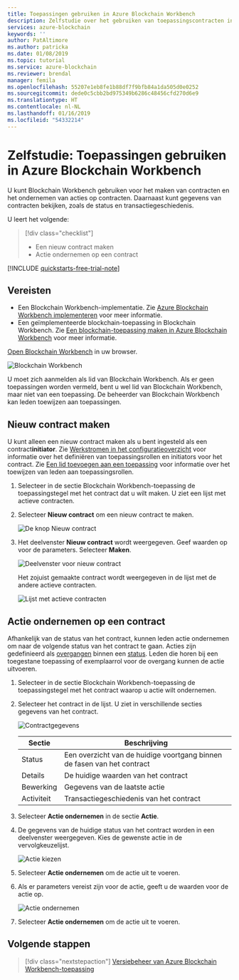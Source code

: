 ```yaml
---
title: Toepassingen gebruiken in Azure Blockchain Workbench
description: Zelfstudie over het gebruiken van toepassingscontracten in Azure Blockchain Workbench.
services: azure-blockchain
keywords: ''
author: PatAltimore
ms.author: patricka
ms.date: 01/08/2019
ms.topic: tutorial
ms.service: azure-blockchain
ms.reviewer: brendal
manager: femila
ms.openlocfilehash: 55207e1eb8fe1b88df7f9bfb84a1da505d0e0252
ms.sourcegitcommit: dede0c5cbb2bd975349b6286c48456cfd270d6e9
ms.translationtype: HT
ms.contentlocale: nl-NL
ms.lasthandoff: 01/16/2019
ms.locfileid: "54332214"
---
```

# <a name="tutorial-using-applications-in-azure-blockchain-workbench"></a>Zelfstudie: Toepassingen gebruiken in Azure Blockchain Workbench

U kunt Blockchain Workbench gebruiken voor het maken van contracten en het ondernemen van acties op contracten. Daarnaast kunt gegevens van contracten bekijken, zoals de status en transactiegeschiedenis.

U leert het volgende:

> [!div class="checklist"]
> * Een nieuw contract maken
> * Actie ondernemen op een contract

[!INCLUDE [quickstarts-free-trial-note](../../../includes/quickstarts-free-trial-note.md)]

## <a name="prerequisites"></a>Vereisten

* Een Blockchain Workbench-implementatie. Zie [Azure Blockchain Workbench implementeren](deploy.md) voor meer informatie.
* Een geïmplementeerde blockchain-toepassing in Blockchain Workbench. Zie [Een blockchain-toepassing maken in Azure Blockchain Workbench](create-app.md) voor meer informatie.

[Open Blockchain Workbench](deploy.md#blockchain-workbench-web-url) in uw browser.

![Blockchain Workbench](./media/use/workbench.png)

U moet zich aanmelden als lid van Blockchain Workbench. Als er geen toepassingen worden vermeld, bent u wel lid van Blockchain Workbench, maar niet van een toepassing. De beheerder van Blockchain Workbench kan leden toewijzen aan toepassingen.

## <a name="create-new-contract"></a>Nieuw contract maken 

U kunt alleen een nieuw contract maken als u bent ingesteld als een contract**initiator**. Zie [Werkstromen in het configuratieoverzicht](configuration.md#workflows) voor informatie over het definiëren van toepassingsrollen en initiators voor het contract. Zie [Een lid toevoegen aan een toepassing](manage-users.md#add-member-to-application) voor informatie over het toewijzen van leden aan toepassingsrollen.

1. Selecteer in de sectie Blockchain Workbench-toepassing de toepassingstegel met het contract dat u wilt maken. U ziet een lijst met actieve contracten.

2. Selecteer **Nieuw contract** om een nieuw contract te maken.

    ![De knop Nieuw contract](./media/use/contract-list.png)

3. Het deelvenster **Nieuw contract** wordt weergegeven. Geef waarden op voor de parameters. Selecteer **Maken**.

    ![Deelvenster voor nieuw contract](./media/use/new-contract.png)

    Het zojuist gemaakte contract wordt weergegeven in de lijst met de andere actieve contracten.

    ![Lijst met actieve contracten](./media/use/active-contracts.png)

## <a name="take-action-on-contract"></a>Actie ondernemen op een contract

Afhankelijk van de status van het contract, kunnen leden actie ondernemen om naar de volgende status van het contract te gaan. Acties zijn gedefinieerd als [overgangen](configuration.md#transitions) binnen een [status](configuration.md#states). Leden die horen bij een toegestane toepassing of exemplaarrol voor de overgang kunnen de actie uitvoeren. 

1. Selecteer in de sectie Blockchain Workbench-toepassing de toepassingstegel met het contract waarop u actie wilt ondernemen.
2. Selecteer het contract in de lijst. U ziet in verschillende secties gegevens van het contract. 

    ![Contractgegevens](./media/use/contract-details.png)

    | Sectie  | Beschrijving  |
    |---------|---------|
    | Status | Een overzicht van de huidige voortgang binnen de fasen van het contract |
    | Details | De huidige waarden van het contract |
    | Bewerking | Gegevens van de laatste actie |
    | Activiteit | Transactiegeschiedenis van het contract |
    
3. Selecteer **Actie ondernemen** in de sectie **Actie**.

4. De gegevens van de huidige status van het contract worden in een deelvenster weergegeven. Kies de gewenste actie in de vervolgkeuzelijst. 

    ![Actie kiezen](./media/use/choose-action.png)

5. Selecteer **Actie ondernemen** om de actie uit te voeren.
6. Als er parameters vereist zijn voor de actie, geeft u de waarden voor de actie op.

    ![Actie ondernemen](./media/use/take-action.png)

7. Selecteer **Actie ondernemen** om de actie uit te voeren.

## <a name="next-steps"></a>Volgende stappen

> [!div class="nextstepaction"]
> [Versiebeheer van Azure Blockchain Workbench-toepassing](version-app.md)
